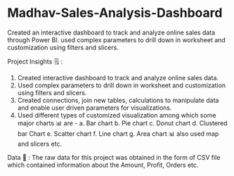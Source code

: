 # Madhav-Sales-Analysis-Dashboard

Created an interactive dashboard to track and analyze online sales data through Power BI.
used complex parameters to drill down in worksheet and customization using filters and slicers.

Project Insights 🗒 :
1. Created interactive dashboard to track and analyze online sales data.
2. Used complex parameters to drill down in worksheet and customization using filters and slicers.
3. Created connections, join new tables, calculations to manipulate data and enable user driven parameters for visualizations.
4. Used different types of customized visualization among which some major charts 📊 are -
 a. Bar chart
 b. Pie chart
 c. Donut chart
 d. Clustered bar Chart
 e. Scatter chart 
 f. Line chart
 g. Area chart 📊 
also used map and slicers etc.

Data 📰 : The raw data for this project was obtained in the form of CSV file which contained information about the Amount, Profit, Orders etc.

